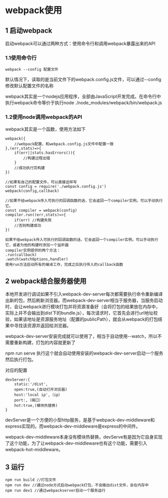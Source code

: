 # webpack使用

## 1 启动webpack

启动webpack可以通过两种方式：使用命令行和调用webpack暴露出来的API

### 1.1使用命令行 

```
webpack --config 配置文件 
```

默认情况下，读取的是当前文件下的webpack.config.js文件，可以通过--config修改默认配置文件的名称

webpack其实是一个nodejs应用程序，全部由JavaScript开发完成。在命令行中执行webpack命令等价于执行node ./node_modules/webpack/bin/webpack.js

### 1.2使用node调用webpack的API

webpack其实是一个函数，使用方法如下

```
webpack({
    //webpack配置，和webpack.config.js文件中配置一致
},(err,stats)=>{
    if(err||stats.hasErrors()){
        //构建过程出错
    }
    //成功执行完构建
})
```

```
//如果有自己的配置文件，可以直接这样写
const config = require('./webpack.config.js')
webpack(config,callback)
```

```
//如果不给webpack传入可执行的回调函数的话，它会返回一个compiler实例。可以手动执行它。
const compiler = webpack(config)
compiler.run((err,stats)=>{
    if(err) //构建失败
    //否则构建成功
})
```

```
如果不给webpack传入可执行的回调函数的话，它会返回一个compiler实例。可以手动执行它，或者为他的构建时添加一个监听器
compiler实例提供的两个方法： 
.run(callback)
.watch(watchOptions,handler)
使用run方法启动所有的编译工作，完成之后执行传入的callback函数
```

## 2 webpack结合服务器使用

本地开发进行调试如果不引入webpack-dev-server每次都需要执行命令重新编译出新的包，然后刷新浏览器。而webpack-dev-server相当于服务器，当服务启动时，会让webpack进行模块打包并将资源准备好（会将打包的结果放在内存中，实际上并不会输出到dist下的bundle.js），每次请求时，它首先会进行url地址校验，如果该地址是资源服务地址（配置的publicPath），就会从webpack的打包结果中寻找该资源并返回给浏览器。

webpack-dev-server安装完成就可以使用了，相当于自动使用--watch，所以不需要重新构建，打包的内容就更新了

npm run serve 执行这个就会自动使用安装的webpack-dev-server启动一个服务然后执行打包。

对应的配置

```
devServer:{
	static:'/dist',
	open:true,(自动打开浏览器)
	host:'local ip',（ip）
	port:,（端口）
	hot:true,(模块热替换)
}
```

devServer是一个方便的小型http服务，是基于webpack-dev-middleware和express实现的。而webpack-dev-middleware是express的中间件。

webpack-dev-middleware本身没有模块热替换，devServe有是因为它自身实现了这个功能，为了让webpack-dev-middleware也有这个功能，需要引入webpack-hot-middleware。

## 3 运行

```
npm run build //打包文件
npm run dev //通过node方式启动webpack打包，不会输出dist文件，会在内存中
npm run dev1 //通过webpackserver启动一个服务运行
```

